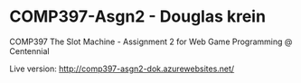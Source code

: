 # COMP397-Asgn2 - Douglas krein

COMP397 The Slot Machine - Assignment 2 for Web Game Programming @ Centennial

Live version: http://comp397-asgn2-dok.azurewebsites.net/
